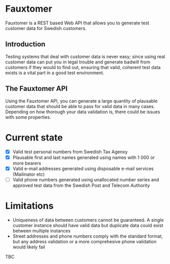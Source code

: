 # Fauxtomer

Fauxtomer is a REST based Web API that allows you to generate test customer data for Swedish customers.

## Introduction

Testing systems that deal with customer data is never easy; since using real customer data can put you in legal trouble and generate badwill from customers if they would to find out,
ensuring that valid, coherent test data exists is a vital part in a good test environment.

## The Fauxtomer API

Using the Fauxtomer API, you can generate a large quantity of plausable customer data that should be able to pass for valid data in many cases. Depending on how thorough your data
validation is, there could be issues with some properties.

# Current state

 - [x] Valid test personal numbers from Swedish Tax Agenxy
 - [x] Plausable first and last names generated using names with 1 000 or more bearers
 - [x] Valid e-mail addresses generated using disposable e-mail services (Mailinator etc)
 - [ ] Valid phone numbers generated using unallocated number series and approved test data from the Swedish Post and Telecom Authority
 
# Limitations

* Uniqueness of data between customers cannot be guaranteed. A single customer instance should have valid data but duplicate data could exist between multiple instances
* Street addresses and phone numbers comply with the standard format, but any address validation or a more comprehesive phone validation would likely fail

TBC
